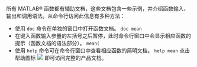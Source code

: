 所有 MATLAB® 函数都有辅助文档，这些文档包含一些示例，并介绍函数输入、输出和调用语法。从命令行访问此信息有多种方法：
- 使用 `doc` 命令在单独的窗口中打开函数文档。
`doc mean`
- 在键入函数输入参量的左括号之后暂停，此时命令行窗口中会显示相应函数的提示（函数文档的语法部分）。
`mean(`
- 使用 `help` 命令可在命令行窗口中查看相应函数的简明文档。
`help mean`
点击帮助图标 ![](https://ww2.mathworks.cn/help/matlab/learn_matlab/helpicon.png) 即可访问完整的产品文档。